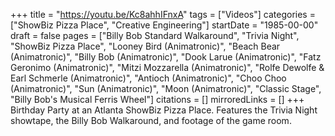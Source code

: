 +++
title = "https://youtu.be/Kc8ahhIFnxA"
tags = ["Videos"]
categories = ["ShowBiz Pizza Place", "Creative Engineering"]
startDate = "1985-00-00"
draft = false
pages = ["Billy Bob Standard Walkaround", "Trivia Night", "ShowBiz Pizza Place", "Looney Bird (Animatronic)", "Beach Bear (Animatronic)", "Billy Bob (Animatronic)", "Dook Larue (Animatronic)", "Fatz Geronimo (Animatronic)", "Mitzi Mozzarella (Animatronic)", "Rolfe Dewolfe & Earl Schmerle (Animatronic)", "Antioch (Animatronic)", "Choo Choo (Animatronic)", "Sun (Animatronic)", "Moon (Animatronic)", "Classic Stage", "Billy Bob's Musical Ferris Wheel"]
citations = []
mirroredLinks = []
+++
Birthday Party at an Atlanta ShowBiz Pizza Place. Features the Trivia Night showtape, the Billy Bob Walkaround, and footage of the game room.
